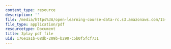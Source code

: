 ```yaml
---
content_type: resource
description: ''
file: /media/https%3A/open-learning-course-data-rc.s3.amazonaws.com/15-071-the-analytics-edge-spring-2017/176e1a1b68db209bb290c5b0f5fcf731_8hBr-bpykso.pdf
file_type: application/pdf
resourcetype: Document
title: 3play pdf file
uid: 176e1a1b-68db-209b-b290-c5b0f5fcf731
---
```


